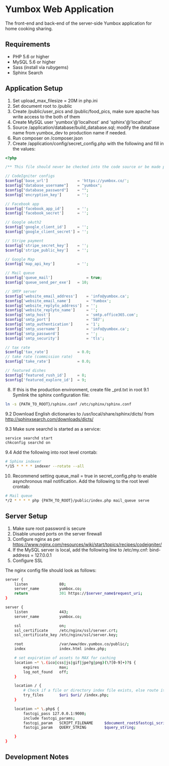 # Yumbox Web Application #

The front-end and back-end of the server-side Yumbox application for home cooking sharing.

## Requirements ##

- PHP 5.6 or higher
- MySQL 5.6 or higher
- Sass (install via rubygems)
- Sphinx Search

## Application Setup ##

1. Set upload_max_filesize = 20M in php.ini
2. Set document root to /public
3. Create /public/user_pics and /public/food_pics, make sure apache has write access to the both of them
4. Create MySQL user 'yumbox'@'localhost' and 'sphinx'@'localhost'
5. Source /application/database/build_database.sql; modify the database name from yumbox_dev to production name if needed.
6. Run composer on /composer.json
7. Create /application/config/secret_config.php with the following and fill in the values:

```php
<?php

/** This file should never be checked into the code source or be made public **/

// CodeIgniter configs
$config['base_url'] 			= 'https://yumbox.co/';
$config["database_username"] 	= "yumbox";
$config["database_password"] 	= "";
$config['encryption_key'] 		= '';

// Facebook app
$config['facebook_app_id']		= '';
$config['facebook_secret']		= '';

// Google oAuth2
$config['google_client_id']		= '';
$config['google_client_secret']	= '';

// Stripe payment
$config['stripe_secret_key']	= '';
$config['stripe_public_key']	= '';

// Google Map
$config['map_api_key']          = '';

// Mail queue
$config['queue_mail']				= true;
$config['queue_send_per_exe']	= 10;

// SMTP server
$config['website_email_address']    = 'info@yumbox.ca';
$config['website_email_name']       = 'Yumbox';
$config['website_replyto_address']  = '';
$config['website_replyto_name']     = '';
$config['smtp_host']                = 'smtp.office365.com';
$config['smtp_port']                = '587';
$config['smtp_authentication']      = '1';
$config['smtp_username']            = 'info@yumbox.ca';
$config['smtp_password']            = '';
$config['smtp_security']            = 'tls';

// tax rate
$config['tax_rate']				= 0.0;
// take rate (commission rate)
$config['take_rate']			= 0.0;

// featured dishes
$config['featured_rush_id']		= 8;
$config['featured_explore_id']	= 9;
```

8. If this is the production environment, create file _prd.txt in root
9.1 Symlink the sphinx configuration file:

```bash
ln -s {PATH_TO_ROOT}/sphinx.conf /etc/sphinx/sphinx.conf
```

9.2 Download English dictionaries to /usr/local/share/sphinx/dicts/ from http://sphinxsearch.com/downloads/dicts/

9.3 Make sure searchd is started as a service:

```bash
service searchd start
chkconfig searchd on
```

9.4 Add the following into root level crontab:

```bash
# Sphinx indexer
*/15 * * * * indexer --rotate --all
```

10. Recommend setting queue_mail = true in secret_config.php to enable asynchronous mail notification.
Add the following to the root level crontab:

```bash
# Mail queue
*/2 * * * * php {PATH_TO_ROOT}/public/index.php mail_queue serve
```

## Server Setup ##

1. Make sure root password is secure
2. Disable unused ports on the server firewall
3. Configure nginx as per https://www.nginx.com/resources/wiki/start/topics/recipes/codeigniter/
4. If the MySQL server is local, add the following line to /etc/my.cnf:
  bind-address = 127.0.0.1
5. Configure SSL

The nginx config file should look as follows:

```bash
server {
	listen				80;
	server_name			yumbox.co;
	return				301 https://$server_name$request_uri;
}

server {
    listen				443;
    server_name			yumbox.co;

    ssl					on;
    ssl_certificate 	/etc/nginx/ssl/server.crt;
    ssl_certificate_key	/etc/nginx/ssl/server.key;

    root 				/var/www/dev.yumbox.co/public/;
    index 				index.html index.php;

    # set expiration of assets to MAX for caching
    location ~* \.(ico|css|js|gif|jpe?g|png)(\?[0-9]+)?$ {
        expires 		max;
        log_not_found 	off;
    }

    location / {
        # Check if a file or directory index file exists, else route it to index.php.
        try_files 		$uri $uri/ /index.php;
    }

    location ~* \.php$ {
        fastcgi_pass 127.0.0.1:9000;
        include fastcgi_params;
        fastcgi_param	SCRIPT_FILENAME		$document_root$fastcgi_script_name;
        fastcgi_param	QUERY_STRING		$query_string;

    }
}
```

## Development Notes ##

